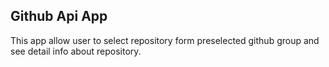 ## Github Api App

This app allow user to select repository form preselected github group and see detail info about repository.